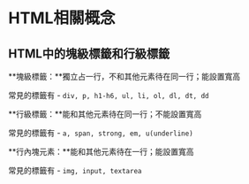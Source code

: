 # HTML相關概念

## HTML中的塊級標籤和行級標籤

**塊級標籤：**獨立占一行，不和其他元素待在同一行；能設置寬高

常見的標籤有 - `div, p, h1-h6, ul, li, ol, dl, dt, dd`

**行級標籤：**能和其他元素待在同一行；不能設置寬高

常見的標籤有 - `a, span, strong, em, u(underline)`

**行內塊元素：**能和其他元素待在一行；能設置寬高

常見的標籤有 - `img, input, textarea`